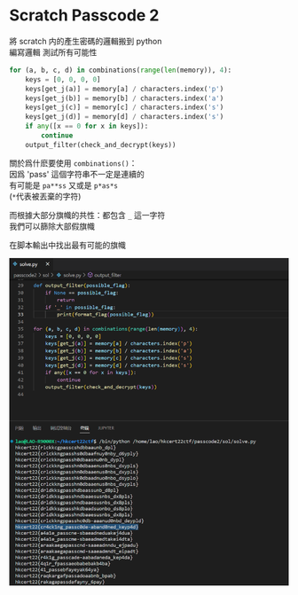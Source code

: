 # Scratch Passcode 2

將 scratch 内的產生密碼的邏輯搬到 python <br>
編寫邏輯 測試所有可能性

```python
for (a, b, c, d) in combinations(range(len(memory)), 4):
    keys = [0, 0, 0, 0]
    keys[get_j(a)] = memory[a] / characters.index('p')
    keys[get_j(b)] = memory[b] / characters.index('a')
    keys[get_j(c)] = memory[c] / characters.index('s')
    keys[get_j(d)] = memory[d] / characters.index('s')
    if any([x == 0 for x in keys]):
        continue
    output_filter(check_and_decrypt(keys))
```

關於爲什麽要使用 `combinations()`：<br>
因爲 'pass' 這個字符串不一定是連續的 <br>
有可能是 `pa**ss` 又或是 `p*as*s` <br>
(`*`代表被丟棄的字符)

而根據大部分旗幟的共性：都包含 `_` 這一字符 <br>
我們可以篩除大部假旗幟

在脚本輸出中找出最有可能的旗幟

![Possible Flags](./img/1.png)